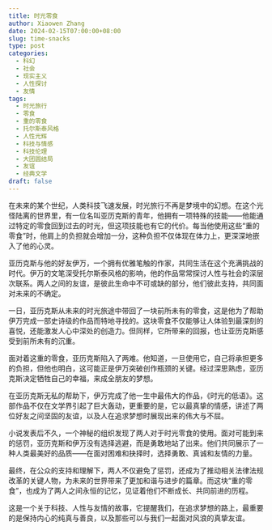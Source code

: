 ```yaml
---
title: 时光零食
author: Xiaowen Zhang
date: 2024-02-15T07:00:00+08:00
slug: time-snacks
type: post
categories:
  - 科幻
  - 社会
  - 现实主义
  - 人性探讨
  - 友情
tags:
  - 时光旅行
  - 零食
  - 重的零食
  - 托尔斯泰风格
  - 人性光辉
  - 科技与情感
  - 科技伦理
  - 大团圆结局
  - 友谊
  - 经典文学
draft: false
---
```


在未来的某个世纪，人类科技飞速发展，时光旅行不再是梦境中的幻想。在这个光怪陆离的世界里，有一位名叫亚历克斯的青年，他拥有一项特殊的技能——他能通过特定的零食回到过去的时光，但这项技能也有它的代价。每当他使用这些“重的零食”时，他肩上的负担就会增加一分，这种负担不仅体现在体力上，更深深地嵌入了他的心灵。

亚历克斯与他的好友伊万，一个拥有优雅笔触的作家，共同生活在这个充满挑战的时代。伊万的文笔深受托尔斯泰风格的影响，他的作品常常探讨人性与社会的深层次联系。两人之间的友谊，是彼此生命中不可或缺的部分，他们彼此支持，共同面对未来的不确定。

一日，亚历克斯从未来的时光旅途中带回了一块前所未有的零食，这是他为了帮助伊万完成一部史诗级的作品而特地寻找的。这块零食不仅能够让人体验到最深刻的喜悦，还能激发人心中深处的创造力。但同样，它所带来的回报，也让亚历克斯感受到前所未有的沉重。

面对着这重的零食，亚历克斯陷入了两难。他知道，一旦使用它，自己将承担更多的负担，但他也明白，这可能正是伊万突破创作瓶颈的关键。经过深思熟虑，亚历克斯决定牺牲自己的幸福，来成全朋友的梦想。

在亚历克斯无私的帮助下，伊万完成了他一生中最伟大的作品，《时光的低语》。这部作品不仅在文学界引起了巨大轰动，更重要的是，它以最真挚的情感，讲述了两位好友之间坚固的友谊，以及人在追求梦想时展现出来的伟大与不屈。

小说发表后不久，一个神秘的组织发现了两人对于时光零食的使用。面对可能到来的惩罚，亚历克斯和伊万没有选择逃避，而是勇敢地站了出来。他们共同展示了一种人类最美好的品质——在面对困难和抉择时，选择勇敢、真诚和友情的力量。

最终，在公众的支持和理解下，两人不仅避免了惩罚，还成为了推动相关法律法规改革的关键人物，为未来的世界带来了更加和谐与进步的篇章。而这块“重的零食”，也成为了两人之间永恒的记忆，见证着他们不断成长、共同前进的历程。

这是一个关于科技、人性与友情的故事，它提醒我们，在追求梦想的路上，最重要的是保持内心的纯真与善良，以及那些可以与我们一起面对风浪的真挚友谊。
